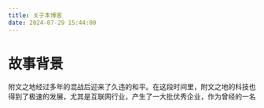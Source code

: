 ```yaml
---
title: 关于本博客
date: 2024-07-29 15:44:00
---
```


# 故事背景
附文之地经过多年的混战后迎来了久违的和平。在这段时间里，附文之地的科技也得到了极速的发展，尤其是互联网行业，产生了一大批优秀企业，作为曾经的一名